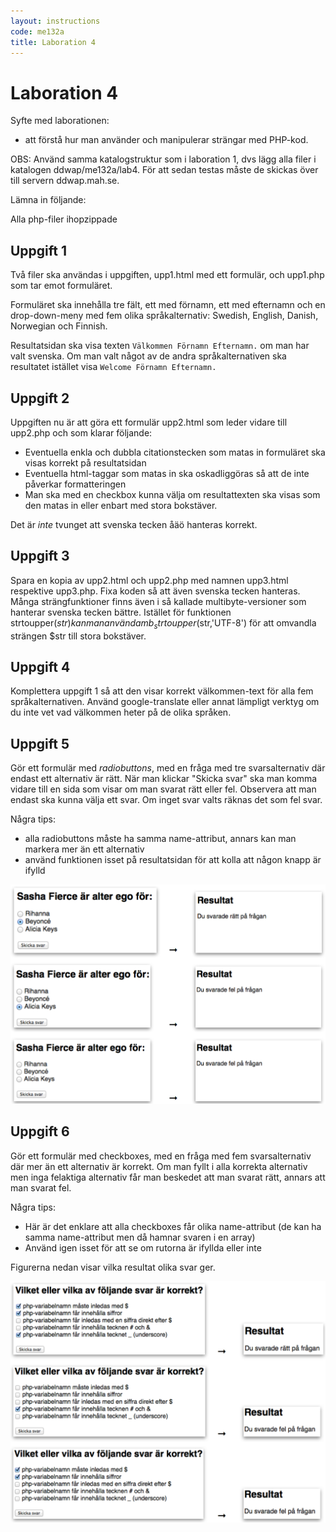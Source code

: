 ```yaml
---
layout: instructions
code: me132a
title: Laboration 4
---
```


# Laboration 4

Syfte med laborationen:

- att förstå hur man använder och manipulerar strängar med PHP-kod.

OBS: Använd samma katalogstruktur som i laboration 1, dvs lägg alla filer i katalogen ddwap/me132a/lab4. För att sedan testas måste de skickas över till servern ddwap.mah.se.

Lämna in följande:

Alla php-filer ihopzippade

## Uppgift 1

Två filer ska användas i uppgiften, upp1.html med ett formulär, och upp1.php som tar emot formuläret. 

Formuläret ska innehålla tre fält, ett med förnamn, ett med efternamn och en drop-down-meny med fem olika språkalternativ: Swedish, English, Danish, Norwegian och Finnish.

Resultatsidan ska visa texten `Välkommen Förnamn Efternamn.` om man har valt svenska. Om man valt något av de andra språkalternativen ska resultatet istället visa `Welcome Förnamn Efternamn.`

## Uppgift 2

Uppgiften nu är att göra ett formulär upp2.html som leder vidare till upp2.php och som klarar följande:

- Eventuella enkla och dubbla citationstecken som matas in formuläret ska visas korrekt på resultatsidan
- Eventuella html-taggar som matas in ska oskadliggöras så att de inte påverkar formatteringen
- Man ska med en checkbox kunna välja om resultattexten ska visas som den matas in eller enbart med stora bokstäver.

Det är *inte* tvunget att svenska tecken åäö hanteras korrekt. 

## Uppgift 3

Spara en kopia av upp2.html och upp2.php med namnen upp3.html respektive upp3.php. Fixa koden så att även svenska tecken hanteras. Många strängfunktioner finns även i så kallade multibyte-versioner som hanterar svenska tecken bättre. Istället för funktionen strtoupper($str) kan man använda mb_strtoupper($str,'UTF-8') för att omvandla strängen $str till stora bokstäver. 

## Uppgift 4

Komplettera uppgift 1 så att den visar korrekt välkommen-text för alla fem språkalternativen. Använd google-translate eller annat lämpligt verktyg om du inte vet vad välkommen heter på de olika språken. 

## Uppgift 5

Gör ett formulär med *radiobuttons*, med en fråga med tre svarsalternativ där endast ett alternativ är rätt. När man klickar "Skicka svar" ska man komma vidare till en sida som visar om man svarat rätt eller fel. Observera att man endast ska kunna välja ett svar. Om inget svar valts räknas det som fel svar. 

Några tips:

- alla radiobuttons måste ha samma name-attribut, annars kan man markera mer än ett alternativ
- använd funktionen isset på resultatsidan för att kolla att någon knapp är ifylld

![](im4/radio.png)

## Uppgift 6

Gör ett formulär med checkboxes, med en fråga med fem svarsalternativ där mer än ett alternativ är korrekt. Om man fyllt i alla korrekta alternativ men inga felaktiga alternativ får man beskedet att man svarat rätt, annars att man svarat fel. 

Några tips:

- Här är det enklare att alla checkboxes får olika name-attribut (de kan ha samma name-attribut men då hamnar svaren i en array)
- Använd igen isset för att se om rutorna är ifyllda eller inte

Figurerna nedan visar vilka resultat olika svar ger. 

![](im4/check.png)
